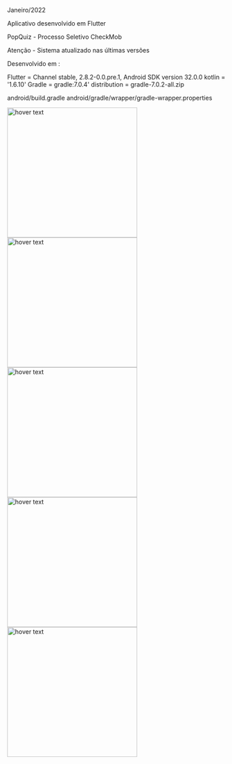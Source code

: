 Janeiro/2022

Aplicativo desenvolvido em Flutter

PopQuiz - Processo Seletivo CheckMob

Atenção - Sistema atualizado nas últimas versões

Desenvolvido em :

Flutter = Channel stable, 2.8.2-0.0.pre.1, Android SDK version 32.0.0 kotlin = '1.6.10' Gradle = gradle:7.0.4' distribution = gradle-7.0.2-all.zip

android/build.gradle android/gradle/wrapper/gradle-wrapper.properties


  <img src="https://user-images.githubusercontent.com/31604881/150689804-b96b994a-1ebb-401a-abdc-b129a02d7a9f.png" width="300" title="hover text">

  <img src="https://user-images.githubusercontent.com/31604881/150690485-b3e09151-782f-4bf3-99bb-3880f5357758.png" width="300" title="hover text">

  <img src="https://user-images.githubusercontent.com/31604881/150690487-a8dd1670-9588-45e5-99a0-d81bc34bee13.png" width="300" title="hover text">

  <img src="https://user-images.githubusercontent.com/31604881/150690489-5db41fdb-7337-45b2-b345-395fb9ab1867.png" width="300" title="hover text">

  <img src="https://user-images.githubusercontent.com/31604881/150690490-64141809-2110-462c-8c0c-cf46527ea8fe.png" width="300" title="hover text">
